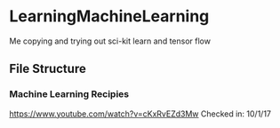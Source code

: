 # LearningMachineLearning
Me copying and trying out sci-kit learn and tensor flow

## File Structure
### Machine Learning Recipies
https://www.youtube.com/watch?v=cKxRvEZd3Mw
Checked in: 10/1/17